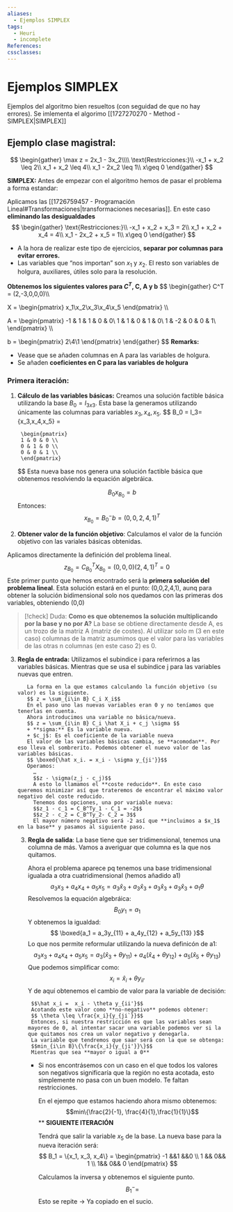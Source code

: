 ```yaml
---
aliases:
  - Ejemplos SIMPLEX
tags:
  - Heuri
  - incomplete
References: 
cssclasses:
---
```

# Ejemplos SIMPLEX
Ejemplos del algoritmo  bien resueltos (con seguidad  de que no hay errores). Se imlementa el algorimo [[1727270270 - Method - SIMPLEX|SIMPLEX]]
## Ejemplo clase magistral:

$$
\begin{gather}
\max z = 2x_1 - 3x_2\\\\
\text{Restricciones:}\\
-x_1 + x_2 \leq 2\\
x_1 + x_2 \leq 4\\
x_1 - 2x_2 \leq 1\\
x\geq 0
\end{gather}
$$

**SIMPLEX:**
Antes de empezar con el algoritmo hemos de pasar el problema a forma estandar: 

Aplicamos las [[1726759457 - Programación Lineal#Transformaciones|transformaciones necesarias]]. En este caso **eliminando las desigualdades**
$$
\begin{gather}
\text{Restricciones:}\\
-x_1 + x_2 + x_3 = 2\\
x_1 + x_2 +  x_4 = 4\\
x_1 - 2x_2 + x_5 = 1\\
x\geq 0
\end{gather}
$$
+ A la hora de realizar este tipo de ejercicios, **separar por columnas para evitar errores.**
+ Las variables que “nos importan” son $x_1$ y $x_2$. El resto son variables de holgura, auxiliares, útiles solo para la resolución.

**Obtenemos los siguientes valores para $C^T$, C, A y b**
$$
\begin{gather}
C^T = (2,-3,0,0,0)\\\\

X = \begin{pmatrix}
x_1\\x_2\\x_3\\x_4\\x_5
\end{pmatrix}
\\\\

A = \begin{pmatrix}
-1 & 1 & 1 & 0 & 0\\
1 & 1 & 0 & 1 & 0\\
1 & -2 & 0 & 0 & 1\\
\end{pmatrix}
\\\\

b = \begin{pmatrix}
2\\4\\1
\end{pmatrix}
\end{gather}
$$
**Remarks:**
+ Vease que se añaden columnas en A para las variables de holgura. 
+ Se añaden **coeficientes en C para las variables de holgura**



### Primera iteración:

   
1. **Cálculo de las variables básicas:** 
	   Creamos una solución factible básica utilizando la base  $B_0 = I_{3x3}$. Esta base la generamos utilizando únicamente las columnas para variables $x_3, x_4, x_5$. 
	   $$
		B_0 = I_3= \{x_3,x_4,x_5\} =
		
		\begin{pmatrix}
		1 & 0 & 0 \\
		0 & 1 & 0 \\
		0 & 0 & 1 \\
		\end{pmatrix}
	  $$
	  Esta nueva base nos genera una solución factible básica que obtenemos resolviendo la equación algebráica. 
	  
	  $$
	  B_0 x_{B_0} = b
	  $$
	  Entonces:
	  $$
	  x_{B_0} = B_0^- b = (0,0,2,4,1)^T
	  $$
	  

2.  **Obtener valor de la función objetivo**: Calculamos el valor de la función objetivo con las variales básicas obtenidas. 
   
   Aplicamos directamente la definición del problema lineal.
	$$ z_{B_0} = C_{B_0}^T X_{B_0} = (0,0,0)(2,4,1)^T = 0$$
	Este primer punto que hemos encontrado será la **primera solución del problema lineal**. Esta solución estará en el punto: (0,0,2,4,1), aunq para obtener la solución bidimensional solo nos quedamos con las primeras dos variables, obteniendo (0,0)

	
> [!check] Duda: **Como es que obtenemos la solución multiplicando por la base y no por A?** 
>La base se obtiene directamente desde A, es un trozo de la matriz A (matriz de costes). Al utilizar solo m (3 en este caso) columnas de la matriz asumimos que el valor para las variables de las otras n columnas (en este caso 2) es 0.




3. **Regla de entrada:** 
	Utilizamos el subindice i para referirnos a las variables básicas. Mientras que se usa el subindice j para las variables nuevas que entren.
		  
		  La forma en la que estamos calculando la función objetivo (su valor) es la siguiente. 
		  $$ z = \sum_{i\in B} C_i X_i$$
		  En el paso uno las nuevas variables eran 0 y no teníamos que tenerlas en cuenta.
		  Ahora introducimos una variable no básica/nueva.
		  $$ z = \sum_{i\in B} C_i \hat X_i + c_j \sigma $$
		  + **sigma:** Es la variable nueva.
		  + $c_j$: Es el coeficiente de la variable nueva
		  El valor de las variables básicas cambia, se **acomodan**. Por eso lleva el sombrerito. Podemos obtener el nuevo valor de las variables básicas. 
		  $$ \boxed{\hat x_i. = x_i - \sigma y_{ji'}}$$
		  Operamos: 
			…
			$$z - \sigma(z_j - c_j)$$
			A esto lo llamamos el **coste reducido**. En este caso queremos minimizar así que trateremos de encontrar el máximo valor negativo del coste reducido. 
			Tenemos dos opciones, una por variable nueva: 
			$$z_1 - c_1 = C_B^Ty_1 - C_1 = -2$$
			$$z_2 - c_2 = C_B^Ty_2- C_2 = 3$$
			El mayor número negativo será -2 así que **incluimos a $x_1$ en la base** y pasamos al siguiente paso. 
			
	3. **Regla de salida**: 
			La base tiene que ser tridimensional, tenemos una columna de más. Vamos a averiguar que columna es la que nos quitamos. 

		  Ahora el problema aparece pq tenemos una base tridimensional igualada a otra cuatridimensional (hemos añadido a1)
		  $$a_3x_3 + a_4x_4 + a_5x_5 = a_3\hat x_3 + a_3\hat x_3 + a_3\hat x_3 + a_3\hat x_3 + a_1 \theta$$
		  Resolvemos la equación algebráica: 
		  $$ B_0 y_1 = a_1$$ 
			Y obtenemos la igualdad: 
			$$ \boxed{a_1 = a_3y_{11} + a_4y_{12} + a_5y_{13} }$$
			Lo que nos permite reformular utilizando la nueva definicón de a1:
			$$a_3x_3 + a_4x_4 + a_5x_5 = a_3(\hat x_3 + \theta y_{11}) + a_4(\hat x_4+ \theta y_{12})  + a_5(\hat x_5 + \theta y_{13})$$
			Que podemos simplificar como: 
			$$x_i = \hat x_i + \theta y_{ii'}$$
			Y de aquí obtenemos el cambio de valor para la variable de decisión: 
			
			$$\hat x_i =  x_i - \theta y_{ii'}$$
			Acotando este valor como **no-negativo** podemos obtener: 
			$$ \theta \leq \frac{x_i}{y_{ji`}}$$
			Entonces, si nuestra restricción es que las variables sean mayores de 0, al intentar sacar una variable podemos ver si la que quitamos nos crea un valor negativo y denegarla.
			La variable que tendremos que saar será con la que se obtenga: 
			$$min_{i\in B}\{\frac{x_i}{y_{ji'}}\}$$
			Mientras que sea **mayor o igual a 0**
		+ Si nos encontrásemos con un caso en el que todos los valores son negativos significaría que la región no esta acotada, esto simplemente no pasa con un buen modelo. Te faltan restricciones.
		  
			En el ejempo que estamos haciendo ahora mismo obtenemos: 
			$$min\{\frac{2}{-1}, \frac{4}{1},\frac{1}{1}\}$$
			**
			**SIGUIENTE ITERACIÓN**
			
			Tendrá que salir la variable $x_5$ de la base.
			La nueva base para la nueva iteración será: 
			$$ B_1 = \{x_1, x_3, x_4\} = \begin{pmatrix}
-1 &&1 &&0 \\ 1 && 0&& 1 \\ 1&& 0&& 0
\end{pmatrix} $$

			Calculamos la inversa y obtenemos el siguiente punto. 
			$$ B_1 ^- = $$ 
		Esto se repite → Ya copiado en el sucio. 
		

